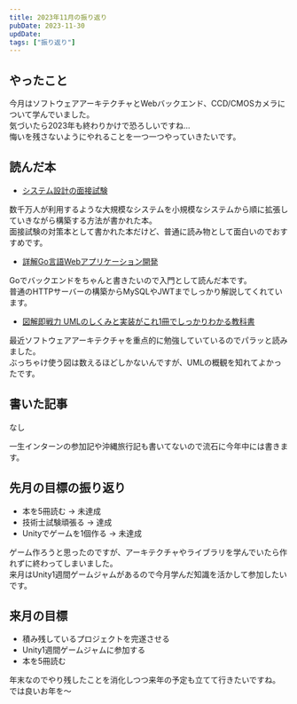 ```yaml
---
title: 2023年11月の振り返り
pubDate: 2023-11-30
updDate: 
tags: ["振り返り"]
---
```


## やったこと

今月はソフトウェアアーキテクチャとWebバックエンド、CCD/CMOSカメラについて学んでいました。  
気づいたら2023年も終わりかけで恐ろしいですね…  
悔いを残さないようにやれることを一つ一つやっていきたいです。  

## 読んだ本

- [システム設計の面接試験](https://www.socym.co.jp/book/1406)

数千万人が利用するような大規模なシステムを小規模なシステムから順に拡張していきながら構築する方法が書かれた本。  
面接試験の対策本として書かれた本だけど、普通に読み物として面白いのでおすすめです。

- [詳解Go言語Webアプリケーション開発](https://www.c-r.com/book/detail/1462)

Goでバックエンドをちゃんと書きたいので入門として読んだ本です。  
普通のHTTPサーバーの構築からMySQLやJWTまでしっかり解説してくれています。  

- [図解即戦力 UMLのしくみと実装がこれ1冊でしっかりわかる教科書](https://gihyo.jp/book/2022/978-4-297-12866-1)

最近ソフトウェアアーキテクチャを重点的に勉強していているのでパラッと読みました。  
ぶっちゃけ使う図は数えるほどしかないんですが、UMLの概観を知れてよかったです。  

## 書いた記事

なし

一生インターンの参加記や沖縄旅行記も書いてないので流石に今年中には書きます。  

## 先月の目標の振り返り

- 本を5冊読む → 未達成
- 技術士試験頑張る → 達成
- Unityでゲームを1個作る → 未達成

ゲーム作ろうと思ったのですが、アーキテクチャやライブラリを学んでいたら作れずに終わってしまいました。  
来月はUnity1週間ゲームジャムがあるので今月学んだ知識を活かして参加したいです。  

## 来月の目標

- 積み残しているプロジェクトを完遂させる
- Unity1週間ゲームジャムに参加する
- 本を5冊読む

年末なのでやり残したことを消化しつつ来年の予定も立てて行きたいですね。  
では良いお年を～  
